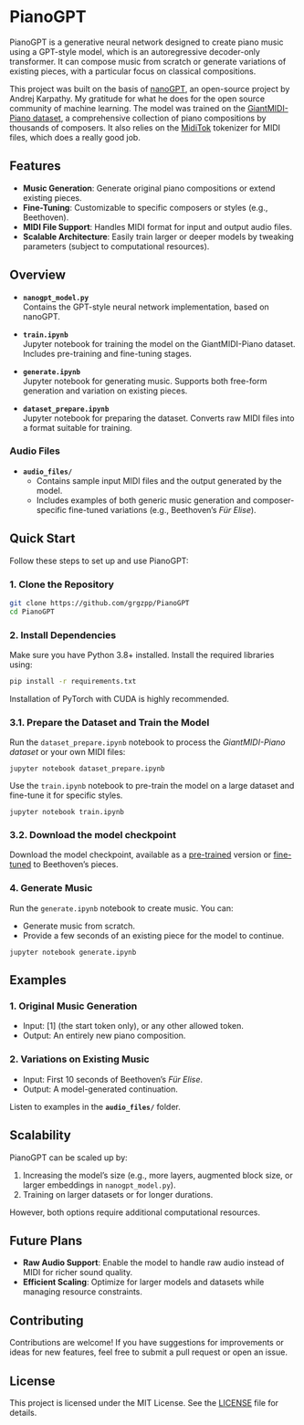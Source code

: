 # PianoGPT

PianoGPT is a generative neural network designed to create piano music using a GPT-style model, which is an autoregressive decoder-only transformer. It can compose music from scratch or generate variations of existing pieces, with a particular focus on classical compositions.

This project was built on the basis of [nanoGPT](https://github.com/karpathy/nanoGPT), an open-source project by Andrej Karpathy. My gratitude for what he does for the open source community of machine learning.
The model was trained on the [GiantMIDI-Piano dataset](https://github.com/bytedance/GiantMIDI-Piano), a comprehensive collection of piano compositions by thousands of composers.
It also relies on the [MidiTok](https://github.com/Natooz/MidiTok) tokenizer for MIDI files, which does a really good job.

## Features

- **Music Generation**: Generate original piano compositions or extend existing pieces.
- **Fine-Tuning**: Customizable to specific composers or styles (e.g., Beethoven).
- **MIDI File Support**: Handles MIDI format for input and output audio files.
- **Scalable Architecture**: Easily train larger or deeper models by tweaking parameters (subject to computational resources).

## Overview

- **`nanogpt_model.py`**  
  Contains the GPT-style neural network implementation, based on nanoGPT.

- **`train.ipynb`**  
  Jupyter notebook for training the model on the GiantMIDI-Piano dataset. Includes pre-training and fine-tuning stages.

- **`generate.ipynb`**  
  Jupyter notebook for generating music. Supports both free-form generation and variation on existing pieces.

- **`dataset_prepare.ipynb`**  
  Jupyter notebook for preparing the dataset. Converts raw MIDI files into a format suitable for training.

### Audio Files
- **`audio_files/`**  
  - Contains sample input MIDI files and the output generated by the model.  
  - Includes examples of both generic music generation and composer-specific fine-tuned variations (e.g., Beethoven’s *Für Elise*).


## Quick Start

Follow these steps to set up and use PianoGPT:

### 1. Clone the Repository
```bash
git clone https://github.com/grgzpp/PianoGPT
cd PianoGPT
```

### 2. Install Dependencies
Make sure you have Python 3.8+ installed. Install the required libraries using:
```bash
pip install -r requirements.txt
```
Installation of PyTorch with CUDA is highly recommended.

### 3.1. Prepare the Dataset and Train the Model
Run the `dataset_prepare.ipynb` notebook to process the *GiantMIDI-Piano dataset* or your own MIDI files:
```
jupyter notebook dataset_prepare.ipynb
```

Use the `train.ipynb` notebook to pre-train the model on a large dataset and fine-tune it for specific styles.
```
jupyter notebook train.ipynb
```

### 3.2. Download the model checkpoint
Download the model checkpoint, available as a [pre-trained](https://drive.google.com/file/d/1MRfJitQ33Sz7N0gFXt1cLjz8yV7AHdEK/view?usp=sharing) version or [fine-tuned](https://drive.google.com/file/d/1C-FGtPbFTahOg-K3iI3yiIFhB6q4eBSW/view?usp=sharing) to Beethoven’s pieces.

### 4. Generate Music
Run the `generate.ipynb` notebook to create music. You can:
- Generate music from scratch.
- Provide a few seconds of an existing piece for the model to continue.

```
jupyter notebook generate.ipynb
```


## Examples

### 1. Original Music Generation
- Input: [1] (the start token only), or any other allowed token.  
- Output: An entirely new piano composition.

### 2. Variations on Existing Music
- Input: First 10 seconds of Beethoven’s *Für Elise*.  
- Output: A model-generated continuation.

Listen to examples in the **`audio_files/`** folder.


## Scalability

PianoGPT can be scaled up by:
1. Increasing the model’s size (e.g., more layers, augmented block size, or larger embeddings in `nanogpt_model.py`).
2. Training on larger datasets or for longer durations.

However, both options require additional computational resources.


## Future Plans

- **Raw Audio Support**: Enable the model to handle raw audio instead of MIDI for richer sound quality.  
- **Efficient Scaling**: Optimize for larger models and datasets while managing resource constraints.


## Contributing

Contributions are welcome! If you have suggestions for improvements or ideas for new features, feel free to submit a pull request or open an issue.


## License

This project is licensed under the MIT License. See the [LICENSE](LICENSE) file for details.

